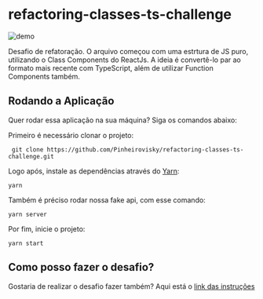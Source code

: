 # refactoring-classes-ts-challenge

![demo](https://github.com/Pinheirovisky/refactoring-classes-ts-challenge/blob/master/public/demo.png)

Desafio de refatoração. O arquivo começou com uma estrtura de JS puro, utilizando o Class Components do ReactJs. A ideia é convertê-lo par ao formato mais recente com TypeScript, além de utilizar Function Components também.

## Rodando a Aplicação

Quer rodar essa aplicação na sua máquina? Siga os comandos abaixo:<br />

Primeiro é necessário clonar o projeto:

```
 git clone https://github.com/Pinheirovisky/refactoring-classes-ts-challenge.git
```

Logo após, instale as dependências através do [Yarn](https://yarnpkg.com/):

```
yarn
```

Também é préciso rodar nossa fake api, com esse comando:

```
yarn server
```

Por fim, inicie o projeto:

```
yarn start
```

## Como posso fazer o desafio?

Gostaria de realizar o desafio fazer também? Aqui está o [link das instruções](https://www.notion.so/Desafio-02-Refactoring-de-classes-e-typescript-4571541e7f8c4799bd191b6cfb53802c)

